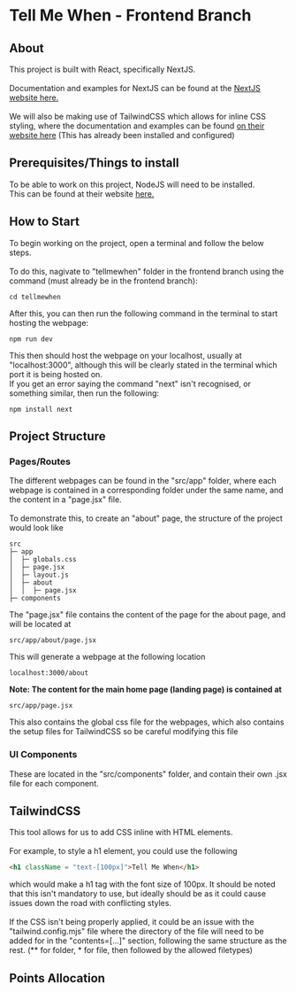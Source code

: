 # Tell Me When - Frontend Branch
## About
This project is built with React, specifically NextJS.<br><br>
Documentation and examples for NextJS can be found at the [NextJS website here.](https://nextjs.org/docs)
<br><br>
We will also be making use of TailwindCSS which allows for inline CSS styling, where the documentation and examples can be found [on their website here](https://tailwindcss.com/docs/installation) (This has already been installed and configured)

## Prerequisites/Things to install
To be able to work on this project, NodeJS will need to be installed.<br>
This can be found at their website [here.](https://nodejs.org/en)

## How to Start
To begin working on the project, open a terminal and follow the below steps.
<br><br>
To do this, nagivate to "tellmewhen" folder in the frontend branch using the command (must already be in the frontend branch):
```command
cd tellmewhen
```
After this, you can then run the following command in the terminal to start hosting the webpage:
```command
npm run dev
```
This then should host the webpage on your localhost, usually at "localhost:3000", although this will be clearly stated in the terminal which port it is being hosted on.<br>
If you get an error saying the command "next" isn't recognised, or something similar, then run the following:
```command
npm install next
```

## Project Structure
### Pages/Routes
The different webpages can be found in the "src/app" folder, where each webpage is contained in a corresponding folder under the same name, and the content in a "page.jsx" file.<br><br>
To demonstrate this, to create an "about" page, the structure of the project would look like

```tree
src
├─ app
│  ├─ globals.css
│  ├─ page.jsx
│  ├─ layout.js
│  ├─ about
│  │  ├─ page.jsx
├─ components

```

The "page.jsx" file contains the content of the page for the about page, and will be located at 
```location
src/app/about/page.jsx
```
This will generate a webpage at the following location

```url
localhost:3000/about
```

**Note: The content for the main home page (landing page) is contained at**
```location
src/app/page.jsx
```
This also contains the global css file for the webpages, which also contains the setup files for TailwindCSS so be careful modifying this file
### UI Components
These are located in the "src/components" folder, and contain their own .jsx file for each component.

## TailwindCSS
This tool allows for us to add CSS inline with HTML elements.<br><br>
For example, to style a h1 element, you could use the following
```html
<h1 className = "text-[100px]">Tell Me When</h1>
```
which would make a h1 tag with the font size of 100px. It should be noted that this isn't mandatory to use, but ideally should be as it could cause issues down the road with conflicting styles.<br><br>
If the CSS isn't being properly applied, it could be an issue with the "tailwind.config.mjs" file where the directory of the file will need to be added for in the "contents=[...]" section, following the same structure as the rest. (** for folder, * for file, then followed by the allowed filetypes)
## Points Allocation